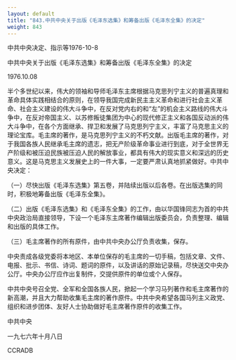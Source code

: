 ```yaml
---
layout: default
title: "843.中共中央关于出版《毛泽东选集》和筹备出版《毛泽东全集》的决定"
weight: 843
---
```


中共中央决定、指示等1976-10-8

中共中央关于出版《毛泽东选集》和筹备出版《毛泽东全集》的决定

1976.10.08

半个多世纪以来，伟大的领袖和导师毛泽东主席根据马克思列宁主义的普遍真理和革命具体实践相结合的原则，在领导我国完成新民主主义革命和进行社会主义革命、社会主义建设的伟大斗争中，在反对党内右的和“左”的机会主义路线的伟大斗争中，在反对帝国主义、以苏修叛徒集团为中心的现代修正主义和各国反动派的伟大斗争中，在各个方面继承、捍卫和发展了马克思列宁主义，丰富了马克思主义的理论宝库。毛主席的著作，是马克思列宁主义的不朽文献。出版毛主席的著作，对于我国各族人民继承毛主席的遗志，把无产阶级革命事业进行到底，对于全世界无产阶级和被压迫民族被压迫人民的解放事业，都具有伟大的现实意义和深远的历史意义。这是马克思主义发展史上的一件大事，一定要严肃认真地抓紧做好。中共中央决定：

（一）尽快出版《毛泽东选集》第五卷，并陆续出版以后各卷。在出版选集的同时，积极地筹备出版《毛泽东全集》。

（二）出版《毛泽东选集》和《毛泽东全集》的工作，由以华国锋同志为首的中共中央政治局直接领导，下设一个毛泽东主席著作编辑出版委员会，负责整理、编辑和出版的具体工作。

（三）毛主席著作的所有原件，由中共中央办公厅负责收集，保存。

中央责成各级党委将本地区、本单位保存的毛主席的一切手稿，包括文章、文件、电报、批示、书信、诗词、题词的原件，以及讲话的原始记录稿，尽快送交中央办公厅。中央办公厅应作出复制件，交提供原件的单位或个人保存。

中共中央号召全党、全军和全国各族人民，掀起一个学习马列著作和毛主席著作的新高潮，并且大力帮助收集毛主席的著作原件。中共中央希望各国马列主义政党、组织和进步团体、友好人士协助做好毛主席著作原件的收集工作。

中共中央

一九七六年十月八日

CCRADB

